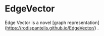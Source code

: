 # EdgeVector
Edge Vector is a novel
[graph representation] (https://rodispantelis.github.io/EdgeVector/)
.
